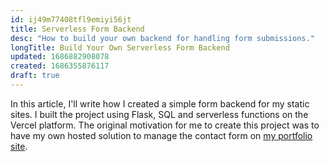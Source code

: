 ```yaml
---
id: ij49m77408tfl9emiyi56jt
title: Serverless Form Backend
desc: "How to build your own backend for handling form submissions."
longTitle: Build Your Own Serverless Form Backend
updated: 1686882908078
created: 1686355876117
draft: true
---
```


In this article, I'll write how I created a simple form backend for my static sites. I built the project using Flask, SQL and serverless functions on the Vercel platform. The original motivation for me to create this project was to have my own hosted solution to manage the contact form on [my portfolio site](https://oneminch.dev).
